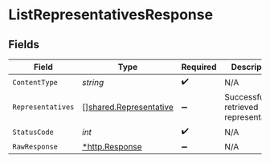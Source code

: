 # ListRepresentativesResponse


## Fields

| Field                                                            | Type                                                             | Required                                                         | Description                                                      |
| ---------------------------------------------------------------- | ---------------------------------------------------------------- | ---------------------------------------------------------------- | ---------------------------------------------------------------- |
| `ContentType`                                                    | *string*                                                         | :heavy_check_mark:                                               | N/A                                                              |
| `Representatives`                                                | [][shared.Representative](../../models/shared/representative.md) | :heavy_minus_sign:                                               | Successfully retrieved representatives                           |
| `StatusCode`                                                     | *int*                                                            | :heavy_check_mark:                                               | N/A                                                              |
| `RawResponse`                                                    | [*http.Response](https://pkg.go.dev/net/http#Response)           | :heavy_minus_sign:                                               | N/A                                                              |